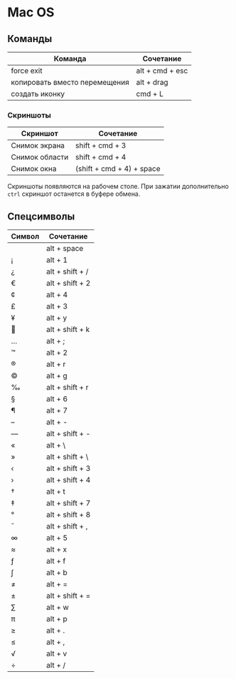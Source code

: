 # Mac OS


## Команды

Команда | Сочетание
------- | ---------
force exit | alt + cmd + esc
копировать вместо перемещения | alt + drag
создать иконку | cmd + L

### Скриншоты

Скриншот | Сочетание
-------- | ---------
Снимок экрана | shift + cmd + 3
Снимок области | shift + cmd + 4
Снимок окна | (shift + cmd + 4) + space

Скриншоты появляются на рабочем столе.
При зажатии дополнительно `ctrl` скриншот останется в буфере обмена.


## Спецсимволы

Символ | Сочетание
------ | ---------
  | alt + space
¡ | alt + 1
¿ | alt + shift + /
€ | alt + shift + 2
¢ | alt + 4
£ | alt + 3
¥ | alt + y
 | alt + shift + k
… | alt + ;
™ | alt + 2
® | alt + r
© | alt + g
‰ | alt + shift + r
§ | alt + 6
¶ | alt + 7
– | alt + -
— | alt + shift + -
« | alt + \
» | alt + shift + \
‹ | alt + shift + 3
› | alt + shift + 4
† | alt + t
‡ | alt + shift + 7
° | alt + shift + 8
¯ | alt + shift + ,
∞ | alt + 5
≈ | alt + x
ƒ | alt + f
∫ | alt + b
≠ | alt + =
± | alt + shift + =
∑ | alt + w
π | alt + p
≥ | alt + .
≤ | alt + ,
√ | alt + v
÷ | alt + /